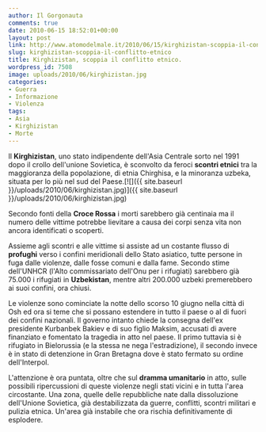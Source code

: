 ```yaml
---
author: Il Gorgonauta
comments: true
date: 2010-06-15 18:52:01+00:00
layout: post
link: http://www.atomodelmale.it/2010/06/15/kirghizistan-scoppia-il-conflitto-etnico/
slug: kirghizistan-scoppia-il-conflitto-etnico
title: Kirghizistan, scoppia il conflitto etnico.
wordpress_id: 7508
image: uploads/2010/06/kirghizistan.jpg
categories:
- Guerra
- Informazione
- Violenza
tags:
- Asia
- Kirghizistan
- Morte
---
```


Il **Kirghizistan**, uno stato indipendente dell'Asia Centrale sorto nel 1991 dopo il crollo dell'unione Sovietica, è sconvolto da feroci **scontri etnici** tra la maggioranza della popolazione, di etnia Chirghisa, e la minoranza uzbeka, situata per lo più nel sud del Paese.[![]({{ site.baseurl }}/uploads/2010/06/kirghizistan.jpg)]({{ site.baseurl }}/uploads/2010/06/kirghizistan.jpg)

Secondo fonti della **Croce Rossa** i morti sarebbero già centinaia ma il numero delle vittime potrebbe lievitare a causa dei corpi senza vita non ancora identificati o scoperti.

Assieme agli scontri e alle vittime si assiste ad un costante flusso di **profughi** verso i confini meridionali dello Stato asiatico, tutte persone in fuga dalle violenze, dalle fosse comuni e dalla fame. Secondo stime dell'UNHCR (l'Alto commissariato dell'Onu per i rifugiati) sarebbero già 75.000 i rifugiati in **Uzbekistan**, mentre altri 200.000 uzbeki premerebbero ai suoi confini, ora chiusi.

Le violenze sono cominciate la notte dello scorso 10 giugno nella città di Osh ed ora si teme che si possano estendere in tutto il paese o al di fuori dei confini nazionali. Il governo intanto chiede la consegna dell'ex presidente Kurbanbek Bakiev e di suo figlio Maksim, accusati di avere finanziato e fomentato la tragedia in atto nel  paese. Il primo tuttavia si è rifugiato in Bielorussia (e la stessa ne nega l'estradizione), il secondo invece è in stato di detenzione in Gran Bretagna dove è stato fermato su ordine dell'Interpol.

L'attenzione è ora puntata, oltre che sul **dramma umanitario** in atto, sulle possibili ripercussioni di queste violenze negli stati vicini e in tutta l'area circostante. Una zona, quelle delle repubbliche nate dalla dissoluzione dell'Unione Sovietica, già destabilizzata da guerre, conflitti, scontri militari e pulizia etnica. Un'area già instabile che ora rischia definitivamente di esplodere.
